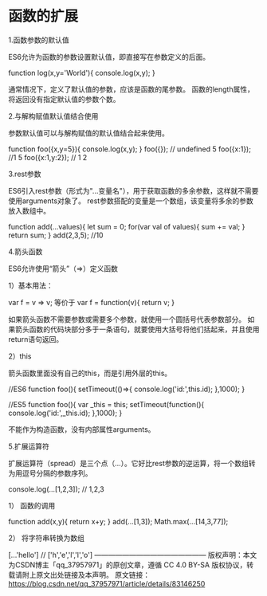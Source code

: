 # 函数的扩展
1.函数参数的默认值

 ES6允许为函数的参数设置默认值，即直接写在参数定义的后面。

 function log(x,y='World'){
     console.log(x,y);
 }

 通常情况下，定义了默认值的参数，应该是函数的尾参数。
 函数的length属性，将返回没有指定默认值的参数个数。

2.与解构赋值默认值结合使用

 参数默认值可以与解构赋值的默认值结合起来使用。

 function foo({x,y=5}){
     console.log(x,y);
 }
 foo({}); // undefined 5
 foo({x:1}); //1  5
 foo({x:1,y:2}); // 1 2

3.rest参数

 ES6引入rest参数（形式为"...变量名"），用于获取函数的多余参数，这样就不需要使用arguments对象了。
 rest参数搭配的变量是一个数组，该变量将多余的参数放入数组中。

 function add(...values){
     let sum = 0;
     for(var val of values){
         sum += val;
     }
     return sum;
 }
 add(2,3,5); //10

4.箭头函数

 ES6允许使用“箭头”（=>）定义函数

1）基本用法：

 var f = v => v;
 等价于
 var f = function(v){
    return v;
 }

 如果箭头函数不需要参数或需要多个参数，就使用一个圆括号代表参数部分。
 如果箭头函数的代码块部分多于一条语句，就要使用大括号将他们括起来，并且使用return语句返回。

 2）this

 箭头函数里面没有自己的this，而是引用外层的this。

 //ES6
 function foo(){
    setTimeout(()=>{
       console.log('id:',this.id);
    },1000);
 }

 //ES5
 function foo(){
    var _this = this;
    setTimeout(function(){
       console.log('id:',_this.id);
    },1000);
 }

 不能作为构造函数，没有内部属性arguments。

5.扩展运算符

 扩展运算符（spread）是三个点（...）。它好比rest参数的逆运算，将一个数组转为用逗号分隔的参数序列。

 console.log(...[1,2,3]); // 1,2,3

1） 函数的调用

  function add(x,y){
     return x+y;
  }
  add(...[1,3]);
  Math.max(...[14,3,77]);

2） 将字符串转换为数组
  
  [...'hello']   // ['h','e','l','l','o']
————————————————
版权声明：本文为CSDN博主「qq_37957971」的原创文章，遵循 CC 4.0 BY-SA 版权协议，转载请附上原文出处链接及本声明。
原文链接：https://blog.csdn.net/qq_37957971/article/details/83146250